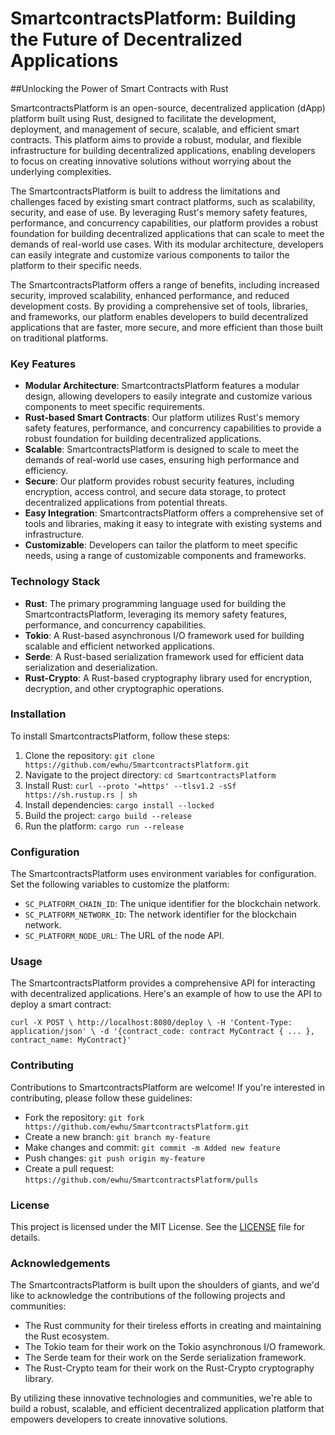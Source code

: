 # SmartcontractsPlatform: Building the Future of Decentralized Applications
##Unlocking the Power of Smart Contracts with Rust

SmartcontractsPlatform is an open-source, decentralized application (dApp) platform built using Rust, designed to facilitate the development, deployment, and management of secure, scalable, and efficient smart contracts. This platform aims to provide a robust, modular, and flexible infrastructure for building decentralized applications, enabling developers to focus on creating innovative solutions without worrying about the underlying complexities.

The SmartcontractsPlatform is built to address the limitations and challenges faced by existing smart contract platforms, such as scalability, security, and ease of use. By leveraging Rust's memory safety features, performance, and concurrency capabilities, our platform provides a robust foundation for building decentralized applications that can scale to meet the demands of real-world use cases. With its modular architecture, developers can easily integrate and customize various components to tailor the platform to their specific needs.

The SmartcontractsPlatform offers a range of benefits, including increased security, improved scalability, enhanced performance, and reduced development costs. By providing a comprehensive set of tools, libraries, and frameworks, our platform enables developers to build decentralized applications that are faster, more secure, and more efficient than those built on traditional platforms.

### Key Features

* **Modular Architecture**: SmartcontractsPlatform features a modular design, allowing developers to easily integrate and customize various components to meet specific requirements.
* **Rust-based Smart Contracts**: Our platform utilizes Rust's memory safety features, performance, and concurrency capabilities to provide a robust foundation for building decentralized applications.
* **Scalable**: SmartcontractsPlatform is designed to scale to meet the demands of real-world use cases, ensuring high performance and efficiency.
* **Secure**: Our platform provides robust security features, including encryption, access control, and secure data storage, to protect decentralized applications from potential threats.
* **Easy Integration**: SmartcontractsPlatform offers a comprehensive set of tools and libraries, making it easy to integrate with existing systems and infrastructure.
* **Customizable**: Developers can tailor the platform to meet specific needs, using a range of customizable components and frameworks.

### Technology Stack

* **Rust**: The primary programming language used for building the SmartcontractsPlatform, leveraging its memory safety features, performance, and concurrency capabilities.
* **Tokio**: A Rust-based asynchronous I/O framework used for building scalable and efficient networked applications.
* **Serde**: A Rust-based serialization framework used for efficient data serialization and deserialization.
* **Rust-Crypto**: A Rust-based cryptography library used for encryption, decryption, and other cryptographic operations.

### Installation

To install SmartcontractsPlatform, follow these steps:

1. Clone the repository: `git clone https://github.com/ewhu/SmartcontractsPlatform.git`
2. Navigate to the project directory: `cd SmartcontractsPlatform`
3. Install Rust: `curl --proto '=https' --tlsv1.2 -sSf https://sh.rustup.rs | sh`
4. Install dependencies: `cargo install --locked`
5. Build the project: `cargo build --release`
6. Run the platform: `cargo run --release`

### Configuration

The SmartcontractsPlatform uses environment variables for configuration. Set the following variables to customize the platform:

* `SC_PLATFORM_CHAIN_ID`: The unique identifier for the blockchain network.
* `SC_PLATFORM_NETWORK_ID`: The network identifier for the blockchain network.
* `SC_PLATFORM_NODE_URL`: The URL of the node API.

### Usage

The SmartcontractsPlatform provides a comprehensive API for interacting with decentralized applications. Here's an example of how to use the API to deploy a smart contract:

`curl -X POST \
  http://localhost:8080/deploy \
  -H 'Content-Type: application/json' \
  -d '{contract_code: contract MyContract { ... }, contract_name: MyContract}'`

### Contributing

Contributions to SmartcontractsPlatform are welcome! If you're interested in contributing, please follow these guidelines:

* Fork the repository: `git fork https://github.com/ewhu/SmartcontractsPlatform.git`
* Create a new branch: `git branch my-feature`
* Make changes and commit: `git commit -m Added new feature`
* Push changes: `git push origin my-feature`
* Create a pull request: `https://github.com/ewhu/SmartcontractsPlatform/pulls`

### License

This project is licensed under the MIT License. See the [LICENSE](https://github.com/ewhu/SmartcontractsPlatform/blob/main/LICENSE) file for details.

### Acknowledgements

The SmartcontractsPlatform is built upon the shoulders of giants, and we'd like to acknowledge the contributions of the following projects and communities:

* The Rust community for their tireless efforts in creating and maintaining the Rust ecosystem.
* The Tokio team for their work on the Tokio asynchronous I/O framework.
* The Serde team for their work on the Serde serialization framework.
* The Rust-Crypto team for their work on the Rust-Crypto cryptography library.

By utilizing these innovative technologies and communities, we're able to build a robust, scalable, and efficient decentralized application platform that empowers developers to create innovative solutions.